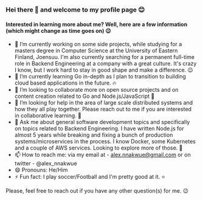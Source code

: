### Hei there 👋 and welcome to my profile page :blush:

#### Interested in learning more about me? Well, here are a few information (which might change as time goes on) 😉


- 🔭 I’m currently working on some side projects, while studying for a masters degree in Computer Science at the University of Eastern Finland, Joensuu. I'm also currently searching for a permanent full-time role in Backend Engineering at a company with a great culture. It's crazy I know, but I work hard to stay in good shape and make a difference. :wink:
- 🌱 I’m currently learning Go in-depth as I plan to transition to building cloud based applications in the future. :fire:
- 👯 I’m looking to collaborate more on open source projects and on content creation related to Go and Node.js/JavaScript :eyes:
- 🤔 I’m looking for help in the area of large scale distributed systems and how they all play together. Please reach out to me if you are interested in collaborative learning. :eyes:
- 💬 Ask me about general software development topics and specifically on topics related to Backend Engineering. I have written Node.js for almost 5 years while breaking and fixing a bunch of production systems/microservices in the process. I know Docker, some Kubernetes and a couple of AWS services. Looking to explore more of those. :yellow_heart:
- 📫 How to reach me: via my email at - alex.nnakwue@gmail.com or on twitter -  @alex_nnakwue
- 😄 Pronouns: He/Him
- ⚡ Fun fact: I play soccer/Football and I'm pretty good at it. :star:


Please, feel free to reach out if you have any other question(s) for me. 😉
